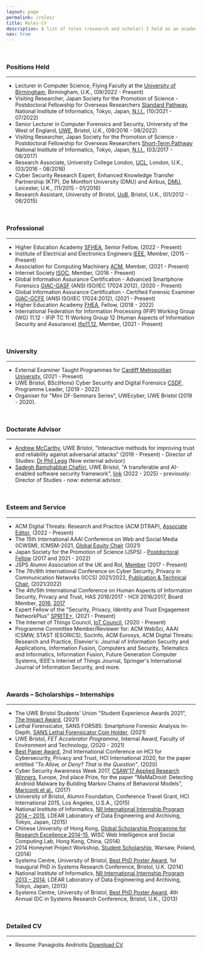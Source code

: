```yaml
---
layout: page
permalink: /roles/
title: Roles-CV
description: A list of roles (research and scholar) I held as an academic.
nav: true
---
```


<br>
<h3>Positions Held</h3>

---

* Lecturer in Computer Science, Flying Faculty at the [University of Birmingham](https://www.birmingham.ac.uk), Birmingham, U.K., (09/2022 - Present)
* Visiting Researcher, Japan Society for the Promotion of Science - Postdoctoral Fellowship for Overseas Researchers [Standard Pathway](https://www.jsps.go.jp/english/e-ippan/index.html), National Institute of Informatics, Tokyo, Japan, [N.I.I.](https://www.nii.ac.jp/en/), (10/2021 - 07/2022)
* Senior Lecturer in Computer Forensics and Security, University of the West of England, [UWE](https://www.uwe.ac.uk/), Bristol, U.K., (09/2016 - 08/2022)
* Visiting Researcher, Japan Society for the Promotion of Science - Postdoctoral Fellowship for Overseas Researchers [Short-Term Pathway](https://www.jsps.go.jp/english/e-oubei-s/index.html) National Institute of Informatics, Tokyo, Japan, [N.I.I.](https://www.nii.ac.jp/en/), (03/2017 - 08/2017)
* Research Associate, University College London, [UCL](https://www.ucl.ac.uk/), London, U.K., (03/2016 - 08/2016)
* Cyber Security Research Expert, Enhanced Knowledge Transfer Partnership (KTP), De Montfort University (DMU) and Airbus, [DMU](https://www.dmu.ac.uk/home.aspx), Leicester, U.K., (11/2015 - 01/2016)
* Research Assistant, University of Bristol, [UoB](https://www.bristol.ac.uk/), Bristol, U.K., (01/2012 - 06/2015)

<br>
<h3>Professional</h3>

---

* Higher Education Academy [SFHEA](https://www.advance-he.ac.uk/), Senior Fellow, (2022 - Present)
* Institute of Electrical and Electronics Engineers [IEEE](https://www.ieee.org), Member, (2015 - Present)
* Association for Computing Machinery [ACM](https://www.acm.org), Member, (2021 - Present)
* Internet Society [ISOC](https://www.internetsociety.org), Member, (2016 - Present)
* Global Information Assurance Certification - Advanced Smartphone Forensics [GIAC-GASF](https://www.credly.com/users/panagiotis-andriotis/badges) (ANSI ISO/IEC 17024:2012), (2020 - Present)
* Global Information Assurance Certification - Certified Forensic Examiner [GIAC-GCFE](https://www.credly.com/users/panagiotis-andriotis/badges) (ANSI ISO/IEC 17024:2012), (2021 - Present)
* Higher Education Academy [FHEA](https://www.advance-he.ac.uk/fellowship/fellowship), Fellow, (2018 - 2022)
* International Federation for Information Processing (IFIP) Working Group (WG) 11.12 - IFIP TC 11 Working Group 12 (Human Aspects of Information Security and Assurance) [ifip11.12](http://www.ifip11-12.org), Member, (2021 - Present)

<br>
<h3>University</h3>

---

* External Examiner Taught Programmes for [Cardiff Metropolitan University](https://www.cardiffmet.ac.uk/Pages/default.aspx), (2021 - Present)
* UWE Bristol, BSc(Hons) Cyber Security and Digital Forensics [CSDF](https://courses.uwe.ac.uk/G4H4/cyber-security-and-digital-forensics), Programme Leader, (2019 - 2022)
* Organiser for "Mini DF-Seminars Series", UWEcyber, UWE Bristol  (2019 - 2020).

<br>
<h3>Doctorate Advisor</h3>

---

* [Andrew McCarthy](https://people.uwe.ac.uk/Person/Andrew6Mccarthy), UWE Bristol, "Interactive methods for improving trust and reliability against adversarial attacks" (2019 - Present) - Director of Studies: [Dr Phil Legg](https://people.uwe.ac.uk/Person/PhilLegg) (Now external advisor)
* [Sadegh Bamohabbat Chafjiri](https://scholar.google.com/citations?user=hoNk_uIAAAAJ&hl=en), UWE Bristol, "A transferable and AI-enabled software security framework", [link](https://www.uwe.ac.uk/research/postgraduate-research-study/how-to-apply/studentship-opportunities/transferable-and-ai-enabled-software-security-framework) (2022 - 2025) - previously: Director of Studies - now: external advisor.

<br>
<h3>Esteem and Service</h3>

---

* ACM Digital Threats: Research and Practice (ACM DTRAP), [Associate Editor](https://dl.acm.org/journal/dtrap/editorial-board), (2022 - Present)
* The 15th International AAAI Conference on Web and Social Media (ICWSM), ICMSM-2021, [Global Equity Chair](https://icwsm.org/2021/#organization) (2021)
* Japan Society for the Promotion of Science (JSPS) - [Postdoctoral Fellow](https://www.jsps.go.jp/english/e-ippan/index.html) (2017 and 2021 - 2022)
* JSPS Alumni Association of the UK and RoI, [Member](https://www.jsps.org/alumni_association/) (2017 - Present)
* The 7th/8th International Conference on Cyber Security, Privacy in Communication Networks (ICCS) 2021/2022, [Publication & Technical Chair](https://iccs2021.iaasse.org/committees.html), (2021/2022)
* The 4th/5th International Conference on Human Aspects of Information Security, Privacy and Trust, HAS 2016/2017 - HCII 2016/2017, Board Member, [2016](http://2016.hci.international/has), [2017](http://2017.hci.international/has)
* Expert Fellow of the "Security, Privacy, Identity and Trust Engagement NetworkPlus" [SPRITE+](https://spritehub.org/expert-fellows/), (2021 - Present)
* The Internet of Things Council, [IoT Council](https://www.theinternetofthings.eu/panagiotis-andriotis), (2020 - Present)
* Programme Committee Member/Reviewer for: ACM WebSci, AAAI ICSMW, STAST (ESORICS), SocInfo, ACM Eurosys, ACM Digital Threats: Research and Practice, Elsevier's: Journal of Information Security and Applications, Information Fusion, Computers and Security, Telematics and Informatics, Information Fusion, Future Generation Computer Systems, IEEE's Internet of Things Journal, Springer's International Journal of Information Security, and more.

<br>
<h3>Awards – Scholarships – Internships</h3>

---

* The UWE Bristol Students' Union "Student Experience Awards 2021", [The Impact Award](https://www.thestudentsunion.co.uk/news/article/thesuatuwe/The-Student-Experience-Awards-Winners/), (2021)
* Lethal Forensicator, SANS FOR585: Smartphone Forensic Analysis In-Depth, [SANS Lethal Forensicator Coin Holder](https://www.sans.org/digital-forensics-incident-response/coin-holders/), (2021)
* UWE Bristol, *FET Accelerator Programme*, Internal Award, Faculty of Environment and Technology, (2020 - 2021)
* [Best Paper Award](https://2020.hci.international/hci-cpt-best-paper-award.html), 2nd International Conference on HCI for Cybersecurity, Privacy and Trust, HCI International 2020, for the paper entitled *"To Allow, or Deny? That is the Question"*, (2020)
* Cyber Security Awareness Week 2017, [CSAW’17 Applied Research Winners](https://esisar.grenoble-inp.fr/en/about/csaw-results), Europe, 2nd place Prize, for the paper "MaMaDroid: Detecting Android Malware by Building Markov Chains of Behavioral Models", [Mariconti et al.](/al-folio/assets/pdf/ndss17mama.pdf), (2017)
* University of Bristol, Alumni Foundation, Conference Travel Grant, HCI International 2015, Los Angeles, U.S.A., (2015)
* National Institute of Informatics, [NII International Internship Program 2014 – 2015](http://people.cs.bris.ac.uk/~oray/NII//), LDEAR Laboratory of Data Engineering and Archiving, Tokyo, Japan, (2015)
* Chinese University of Hong Kong, [Global Scholarship Programme for Research Excellence 2014-15](https://research-information.bris.ac.uk/en/activities/global-scholarship-programme-for-research-excellence-2014-15), WISC Web Intelligence and Social Computing Lab, Hong Kong, China, (2014)
* 2014 Honeynet Project Workshop, [Student Scholarship](https://research-information.bris.ac.uk/en/prizes/student-scholarship-for-the-2014-honeynet-project-workshop-in-war), Warsaw, Poland, (2014)
* Systems Centre, University of Bristol, [Best PhD Poster Award](https://research-information.bris.ac.uk/en/prizes/best-phd-poster-award), 1st Inaugural PhD in Systems Research Conference, Bristol, U.K. (2014)
* National Institute of Informatics, [NII International Internship Program 2013 – 2014](http://people.cs.bris.ac.uk/~oray/NII//), LDEAR Laboratory of Data Engineering and Archiving, Tokyo, Japan, (2013)
* Systems Centre, University of Bristol, [Best PhD Poster Award](https://research-information.bris.ac.uk/en/prizes/best-phd-poster-award-2), 4th Annual IDC in Systems Research Conference, Bristol, U.K., (2013)

<br>
<h3>Detailed CV</h3>

---

* Resume: Panagiotis Andriotis [Download CV](/assets/pdf/PanosCV.pdf)
